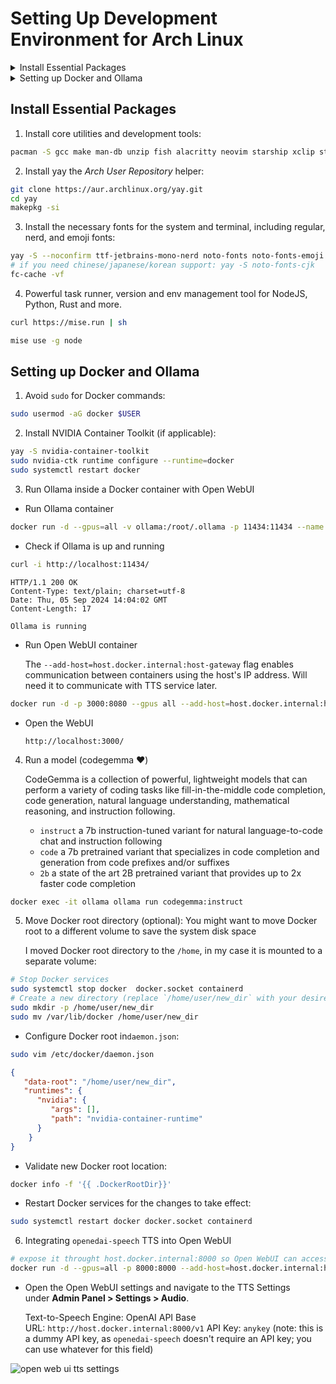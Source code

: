 # Setting Up Development Environment for Arch Linux

<details>
<summary>Install Essential Packages</summary>

## Install Essential Packages

1. Install core utilities and development tools:

```bash
pacman -S gcc make man-db bluez bluez-utils unzip fish xclip stow git git-delta base-devel nitrogen docker fish pavucontrol alacritty
```


2. Powerful task runner, version and env management tool for NodeJS, Python, Rust and more.

```bash
curl https://mise.run | sh

# install  Arch User Repository helper
mise use -g yay
```

```bash 
# you might want to install other tools per user
cat ~/.config/mise/config.toml
[tools]
glow = "latest"
fzf = "latest"
eza = "latest"
zellij = "latest"
zoxide = "latest"
fd = "latest"
ripgrep = "latest"
starship = "latest"
bat = "latest"
pnpm = "latest"
yay = "latest"
usage = "latest"
python = "latest"
deno = "latest"
bun = "latest"
go = "latest"
bottom = "latest"
dust = "latest"
neovim = "latest"
node = "latest"
rust = "latest"

[settings]
experimental = true
```


3. Install the necessary fonts for the system and terminal, including regular, nerd, and emoji fonts:

```bash
yay -S --noconfirm ttf-jetbrains-mono-nerd noto-fonts noto-fonts-emoji
# if you need chinese/japanese/korean support: yay -S noto-fonts-cjk
fc-cache -vf
```


</details>

<details>
<summary>Setting up Docker and Ollama</summary>

## Setting up Docker and Ollama

1. Avoid `sudo` for Docker commands:

```bash
sudo usermod -aG docker $USER
```

2. Install NVIDIA Container Toolkit (if applicable):

```bash
yay -S nvidia-container-toolkit
sudo nvidia-ctk runtime configure --runtime=docker
sudo systemctl restart docker
```

3. Run Ollama inside a Docker container with Open WebUI

- Run Ollama container

```bash
docker run -d --gpus=all -v ollama:/root/.ollama -p 11434:11434 --name ollama ollama/ollama
```

- Check if Ollama is up and running

```bash
curl -i http://localhost:11434/
```

```
HTTP/1.1 200 OK
Content-Type: text/plain; charset=utf-8
Date: Thu, 05 Sep 2024 14:04:02 GMT
Content-Length: 17

Ollama is running
```

- Run Open WebUI container

    The `--add-host=host.docker.internal:host-gateway` flag enables communication between containers using the host's IP address. Will need it to communicate with TTS service later.

```bash
docker run -d -p 3000:8080 --gpus all --add-host=host.docker.internal:host-gateway -v open-webui:/app/backend/data --name open-webui --restart always ghcr.io/open-webui/open-webui:cuda
```

- Open the WebUI

   `http://localhost:3000/`

4. Run a model (codegemma ❤️)

    CodeGemma is a collection of powerful, lightweight models that can perform a variety of coding tasks like fill-in-the-middle code completion, code generation, natural language understanding, mathematical reasoning, and instruction following.

    - `instruct` a 7b instruction-tuned variant for natural language-to-code chat and instruction following  
    - `code` a 7b pretrained variant that specializes in code completion and generation from code prefixes and/or suffixes  
    - `2b` a state of the art 2B pretrained variant that provides up to 2x faster code completion

```bash
docker exec -it ollama ollama run codegemma:instruct
```

5. Move Docker root directory (optional):
   You might want to move Docker root to a different volume to save the system disk space

   I moved Docker root directory to the `/home`, in my case it is mounted to a separate volume:

```bash
# Stop Docker services
sudo systemctl stop docker  docker.socket containerd
# Create a new directory (replace `/home/user/new_dir` with your desired location) 
sudo mkdir -p /home/user/new_dir
sudo mv /var/lib/docker /home/user/new_dir
```

- Configure Docker root  in`daemon.json`:

```bash
sudo vim /etc/docker/daemon.json
```

```json
{
   "data-root": "/home/user/new_dir",
   "runtimes": {
      "nvidia": {
         "args": [],
         "path": "nvidia-container-runtime"
      }
    }
}
```

- Restart Docker services for the changes to take effect:

```bash
sudo systemctl restart docker docker.socket containerd
```

- Validate new Docker root location:

```bash
docker info -f '{{ .DockerRootDir}}'
```

6. Integrating `openedai-speech` TTS into Open WebUI

```bash
# expose it throught host.docker.internal:8000 so Open WebUI can access it
docker run -d --gpus=all -p 8000:8000 --add-host=host.docker.internal:host-gateway -v tts-voices:/app/voices -v tts-config:/app/config --name openedai-speech ghcr.io/matatonic/openedai-speech:latest
```

- Open the Open WebUI settings and navigate to the TTS Settings under **Admin Panel > Settings > Audio**.

    Text-to-Speech Engine: OpenAI
    API Base URL: `http://host.docker.internal:8000/v1`
    API Key: `anykey` (note: this is a dummy API key, as `openedai-speech` doesn't require an API key;  you can use whatever for this field)

- To make sure those 3 containers start automatically on Docker service start/restart

```bash
docker update --restart=always ollama openedai-speech open-webui
```

![open web ui tts settings](https://i.imgur.com/nv0FYAj.png)

</details>

## Install Essential Packages

1. Install core utilities and development tools:

```bash
pacman -S gcc make man-db unzip fish alacritty neovim starship xclip stow git git-delta base-devel ripgrep fd fzf bottom bat eza procs dust sd nitrogen docker 
```

2. Install yay the _Arch User Repository_ helper:

```bash
git clone https://aur.archlinux.org/yay.git
cd yay
makepkg -si
```

3. Install the necessary fonts for the system and terminal, including regular, nerd, and emoji fonts:

```bash
yay -S --noconfirm ttf-jetbrains-mono-nerd noto-fonts noto-fonts-emoji
# if you need chinese/japanese/korean support: yay -S noto-fonts-cjk
fc-cache -vf
```

4. Powerful task runner, version and env management tool for NodeJS, Python, Rust and more.

```bash
curl https://mise.run | sh

mise use -g node
```

## Setting up Docker and Ollama

1. Avoid `sudo` for Docker commands:

```bash
sudo usermod -aG docker $USER
```

2. Install NVIDIA Container Toolkit (if applicable):

```bash
yay -S nvidia-container-toolkit
sudo nvidia-ctk runtime configure --runtime=docker
sudo systemctl restart docker
```

3. Run Ollama inside a Docker container with Open WebUI

- Run Ollama container

```bash
docker run -d --gpus=all -v ollama:/root/.ollama -p 11434:11434 --name ollama ollama/ollama
```

- Check if Ollama is up and running

```bash
curl -i http://localhost:11434/
```

```
HTTP/1.1 200 OK
Content-Type: text/plain; charset=utf-8
Date: Thu, 05 Sep 2024 14:04:02 GMT
Content-Length: 17

Ollama is running
```

- Run Open WebUI container

    The `--add-host=host.docker.internal:host-gateway` flag enables communication between containers using the host's IP address. Will need it to communicate with TTS service later.

```bash
docker run -d -p 3000:8080 --gpus all --add-host=host.docker.internal:host-gateway -v open-webui:/app/backend/data --name open-webui --restart always ghcr.io/open-webui/open-webui:cuda
```

- Open the WebUI

   `http://localhost:3000/`

4. Run a model (codegemma ❤️)

    CodeGemma is a collection of powerful, lightweight models that can perform a variety of coding tasks like fill-in-the-middle code completion, code generation, natural language understanding, mathematical reasoning, and instruction following.

      - `instruct` a 7b instruction-tuned variant for natural language-to-code chat and instruction following  
      - `code` a 7b pretrained variant that specializes in code completion and generation from code prefixes and/or suffixes  
      - `2b` a state of the art 2B pretrained variant that provides up to 2x faster code completion

```bash
docker exec -it ollama ollama run codegemma:instruct
```

5. Move Docker root directory (optional):
   You might want to move Docker root to a different volume to save the system disk space

   I moved Docker root directory to the `/home`, in my case it is mounted to a separate volume:

```bash
# Stop Docker services
sudo systemctl stop docker  docker.socket containerd
# Create a new directory (replace `/home/user/new_dir` with your desired location) 
sudo mkdir -p /home/user/new_dir
sudo mv /var/lib/docker /home/user/new_dir
```

- Configure Docker root  in`daemon.json`:

```bash
sudo vim /etc/docker/daemon.json
```

```json
{
   "data-root": "/home/user/new_dir",
   "runtimes": {
      "nvidia": {
         "args": [],
         "path": "nvidia-container-runtime"
      }
    }
}
```

- Validate new Docker root location:

```bash
docker info -f '{{ .DockerRootDir}}'
```

- Restart Docker services for the changes to take effect:

```bash
sudo systemctl restart docker docker.socket containerd
```

6. Integrating `openedai-speech` TTS into Open WebUI

```bash
# expose it throught host.docker.internal:8000 so Open WebUI can access it
docker run -d --gpus=all -p 8000:8000 --add-host=host.docker.internal:host-gateway -v tts-voices:/app/voices -v tts-config:/app/config --name openedai-speech ghcr.io/matatonic/openedai-speech:latest
```

- Open the Open WebUI settings and navigate to the TTS Settings under **Admin Panel > Settings > Audio**.

   Text-to-Speech Engine: OpenAI
   API Base URL: `http://host.docker.internal:8000/v1`
   API Key: `anykey` (note: this is a dummy API key, as `openedai-speech` doesn't require an API key;  you can use whatever for this field)

![open web ui tts settings](https://i.imgur.com/nv0FYAj.png)
